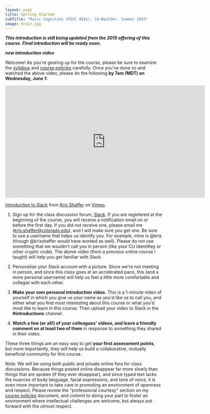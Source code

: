 ```yaml
---
layout: page
title: Getting Started
subTitle: "Music Cognition (PSYC 4541), CU–Boulder, Summer 2015"
image: drain.jpg
---
```


***This introduction is still being updated from the 2015 offering of this course. Final introduction will be ready soon.***


***new introduction video***


Welcome! As you're gearing up for the course, please be sure to examine the [syllabus](/syllabus/) and [course policies](/policies/) carefully. Once you've done so and watched the above video, please do the following **by 7am (MDT) on Wednesday, June 1:**

<iframe src="https://player.vimeo.com/video/133692325" width="640" height="360" frameborder="0" webkitallowfullscreen mozallowfullscreen allowfullscreen></iframe> <p><a href="https://vimeo.com/133692325">Introduction to Slack</a> from <a href="https://vimeo.com/user11692346">Kris Shaffer</a> on <a href="https://vimeo.com">Vimeo</a>.</p>

1. Sign up for the class discussion forum, [Slack](https://muscog16.slack.com). If you are registered at the beginning of the course, you will receive a notification email on or before the first day. If you did not receive one, please email me (kris.shaffer@colorado.edu), and I will make sure you get one. Be sure to use a username that helps us identify you. For example, mine is @kris (though @krisshaffer would have worked as well). Please do not use something that we wouldn't call you in person (like your CU IdentiKey or other cryptic code). The above video (from a previous online course I taught) will help you get familiar with Slack.

2. Personalize your Slack account with a picture. Since we're not meeting in person, and since this class goes at an accelerated pace, this (and a more personal username) will help us feel a little more comfortable and collegial with each other.

3. **Make your own personal introduction video.** This is a 1-minute video of yourself in which you give us your name as you'd like us to call you, and either what you find most interesting about this course or what you'd most like to learn in this course. Then upload your video to Slack in the **#introductions** channel.

4. **Watch a few (or all!) of your colleagues' videos, and leave a friendly comment on at least two of them** in response to something they shared in their video.

These three things are an easy way to get **your first assessment points**, but more importantly, they will help us build a collaborative, mutually beneficial community for this course.

Note: We will be using both public and private online fora for class discussions. Because things posted online disappear far more slowly than things that are spoken (if they ever disappear), and since typed text lacks the nuances of body language, facial expressions, and tone of voice, it is even more important to take care in promoting an environment of openness and respect. Please review the "professional courtesy" section on my [course policies](/policies/) document, and commit to doing your part to foster an environment where intellectual challenges are welcome, but always put forward with the utmost respect.
